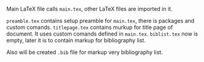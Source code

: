 Main LaTeX file calls `main.tex`, other LaTeX files are imported in it.

`preamble.tex` contains setup preamble for `main.tex`, there is packages and custom comands.
`titlepage.tex` contains murkup for title page of document. It uses custom comands defined in `main.tex`.
`biblist.tex` now is empty, later it is to contain markup for bibliography list.

Also will be created `.bib` file for markup very bibliography list.

